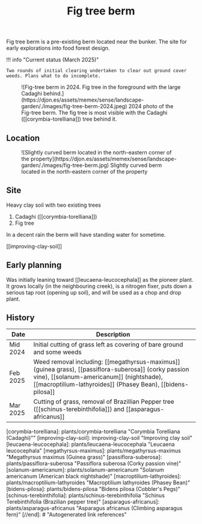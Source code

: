 ﻿---
tags: gardens, sense, landscape
title: Fig tree berm
type: zone
---
Fig tree berm is a pre-existing berm located near the bunker. The site for early explorations into food forest design.

!!! info "Current status (March 2025)"

    Two rounds of initial clearing undertaken to clear out ground cover weeds. Plans what to do incomplete.

<figure markdown>
![Fig-tree berm in 2024. Fig tree in the foreground with the large Cadaghi behind.](https://djon.es/assets/memex/sense/landscape-garden/./images/fig-tree-berm-2024.jpeg)
<caption>2024 photo of the Fig-tree berm. The fig tree is most visible with the Cadaghi ([[corymbia-torelliana]]) tree behind it.</caption>
</figure>

## Location

<figure markdown>
![Slightly curved berm located in the north-eastern corner of the property](https://djon.es/assets/memex/sense/landscape-garden/./images/fig-tree-berm.jpg)
<caption>Slightly curved berm located in the north-eastern corner of the property</caption>
</figure>

## Site

Heavy clay soil with two existing trees

1. Cadaghi ([[corymbia-torelliana]])
2. Fig tree

In a decent rain the berm will have standing water for sometime.

[[improving-clay-soil]]

## Early planning

Was initially leaning toward [[leucaena-leucocephala]] as the pioneer plant. It grows locally (in the neighbouring creek), is a nitrogen fixer, puts down a serious tap root (opening up soil), and will be used as a chop and drop plant.

## History

| Date | Description |
| --- | --- |
| Mid 2024 | Initial cutting of grass left as covering of bare ground and some weeds |
| Feb 2025 | Weed removal including: [[megathyrsus-maximus]] (guinea grass), [[passiflora-suberosa]] (corky passion vine), [[solanum-americanum]] (nightshade), [[macroptilium-lathyroides]] (Phasey Bean), [[bidens-pilosa]]  |
| Mar 2025 | Cutting of grass, removal of Brazillian Pepper tree ([[schinus-terebinthifolia]]) and [[asparagus-africanus]] |


[//begin]: # "Autogenerated link references for markdown compatibility"
[corymbia-torelliana]: plants/corymbia-torelliana "Corymbia Torelliana (Cadaghi)""
[improving-clay-soil]: improving-clay-soil "Improving clay soil"
[leucaena-leucocephala]: plants/leucaena-leucocephala "Leucaena leucocephala"
[megathyrsus-maximus]: plants/megathyrsus-maximus "Megathyrsus maximus (Guinea grass)"
[passiflora-suberosa]: plants/passiflora-suberosa "Passiflora suberosa (Corky passion vine)"
[solanum-americanum]: plants/solanum-americanum "Solanum americanum (American black nightshade)"
[macroptilium-lathyroides]: plants/macroptilium-lathyroides "Macroptilium lathyroides (Phasey Bean)"
[bidens-pilosa]: plants/bidens-pilosa "Bidens pilosa (Cobbler's Pegs)"
[schinus-terebinthifolia]: plants/schinus-terebinthifolia "Schinus Terebinthifolia (Brazilian pepper tree)"
[asparagus-africanus]: plants/asparagus-africanus "Asparagus africanus (Climbing asparagus fern)"
[//end]: # "Autogenerated link references"